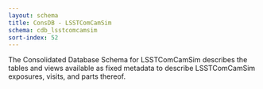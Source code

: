 ```yaml
---
layout: schema
title: ConsDB - LSSTComCamSim
schema: cdb_lsstcomcamsim
sort-index: 52
---
```

The Consolidated Database Schema for LSSTComCamSim describes the tables and views available as fixed metadata to describe LSSTComCamSim exposures, visits, and parts thereof.
